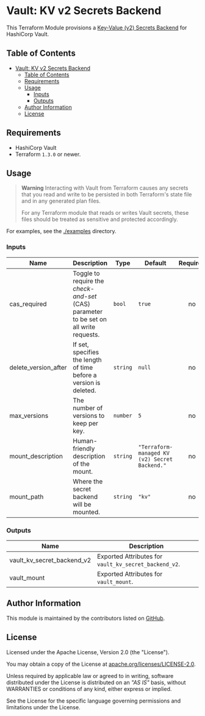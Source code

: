 # Vault: KV v2 Secrets Backend

This Terraform Module provisions a [Key-Value (v2) Secrets Backend](https://developer.hashicorp.com/vault/docs/secrets/kv/kv-v2) for HashiCorp Vault.

## Table of Contents

<!-- TOC -->
* [Vault: KV v2 Secrets Backend](#vault--kv-v2-secrets-backend)
  * [Table of Contents](#table-of-contents)
  * [Requirements](#requirements)
  * [Usage](#usage)
    * [Inputs](#inputs)
    * [Outputs](#outputs)
  * [Author Information](#author-information)
  * [License](#license)
<!-- TOC -->

## Requirements

* HashiCorp Vault
* Terraform `1.3.0` or newer.

## Usage

> **Warning**
> Interacting with Vault from Terraform causes any secrets that you read and write to be persisted in both Terraform's state file and in any generated plan files.
>
> For any Terraform module that reads or writes Vault secrets, these files should be treated as sensitive and protected accordingly.

For examples, see the [./examples](https://github.com/ksatirli/terraform-vault-kv-v2/tree/main/examples/) directory.

<!-- BEGIN_TF_DOCS -->
### Inputs

| Name | Description | Type | Default | Required |
|------|-------------|------|---------|:--------:|
| cas_required | Toggle to require the _check-and-set_ (CAS) parameter to be set on all write requests. | `bool` | `true` | no |
| delete_version_after | If set, specifies the length of time before a version is deleted. | `string` | `null` | no |
| max_versions | The number of versions to keep per key. | `number` | `5` | no |
| mount_description | Human-friendly description of the mount. | `string` | `"Terraform-managed KV (v2) Secret Backend."` | no |
| mount_path | Where the secret backend will be mounted. | `string` | `"kv"` | no |

### Outputs

| Name | Description |
|------|-------------|
| vault_kv_secret_backend_v2 | Exported Attributes for `vault_kv_secret_backend_v2`. |
| vault_mount | Exported Attributes for `vault_mount`. |
<!-- END_TF_DOCS -->

## Author Information

This module is maintained by the contributors listed on [GitHub](https://github.com/ksatirli/terraform-vault-kv-v2/graphs/contributors).

## License

Licensed under the Apache License, Version 2.0 (the "License").

You may obtain a copy of the License at [apache.org/licenses/LICENSE-2.0](http://www.apache.org/licenses/LICENSE-2.0).

Unless required by applicable law or agreed to in writing, software distributed under the License is distributed on an _"AS IS"_ basis, without WARRANTIES or conditions of any kind, either express or implied.

See the License for the specific language governing permissions and limitations under the License.

